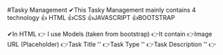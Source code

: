 #Tasky Management
✔This Tasky Management mainly contains 4 technology
👍 HTML
👍CSS
👍JAVASCRIPT
👍BOOTSTRAP

✔In HTML
👉 I use Models (taken from bootstrap)
    👉It contain
        👉Image URL (Placeholder)
        👉Task Title     ''
        👉Task Type      '' 
        👉Task Description ''
👉